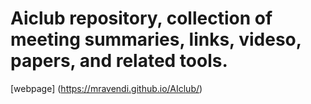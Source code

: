 # Aiclub repository, collection of meeting summaries, links, videso, papers, and related tools.
 [webpage] (https://mravendi.github.io/AIclub/)

